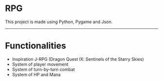 # RPG
This project is made using Python, Pygame and Json.
___
# Functionalities
- Inspiration J-RPG (Dragon Quest IX: Sentinels of the Starry Skies)
- System of player movement
- System of turn-by-turn combat
- System of HP and Mana